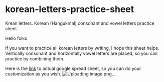 # korean-letters-practice-sheet
Krean letters. Korean (Hangukmal) consonant and vowel letters practice sheet.

Hello folks

If you want to practice all korean letters by writing, I hope this sheet helps.
Vertically consonant and horizontally vowel letters are placed, so you can practice by combining them.

Here is the [link](https://docs.google.com/spreadsheets/d/1_MLhPqmbsDo4e9jpdodbdDSPzCMlbXvb-J2SFkiIk6k/edit?usp=sharing) to actual google spread sheet, so you can do your customization as you wish. 
![Uploading image.png…]()

